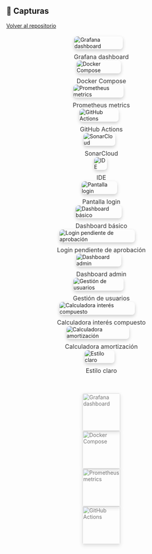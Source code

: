 ## 📸 Capturas
[Volver al repositorio](https://github.com/bbvedf/compra-venta-app)

<!-- Swiper CSS -->
<link rel="stylesheet" href="https://cdn.jsdelivr.net/npm/swiper@10/swiper-bundle.min.css" />

<style>
/* Ajustes del carrusel */
.swiper-container {
  width: 100%;
  max-width: 1200px; /* Limita el ancho máximo */
  height: auto; /* Cambiado de 90vh a auto para adaptarse al contenido */
  margin: 20px auto;
  padding-bottom: 20px;
}
.swiper-slide {
  display: flex;
  flex-direction: column;
  align-items: center;
  justify-content: center;
  height: auto; /* Ajusta la altura dinámicamente */
}
.swiper-slide img {
  max-width: 90%;
  max-height: 500px; /* Limita la altura máxima de la imagen */
  object-fit: contain;
  border-radius: 8px;
  box-shadow: 0 4px 10px rgba(0, 0, 0, 0.2);
  cursor: pointer; /* Cambiado a pointer para mejor claridad */
  transition: transform 0.3s ease; /* Suaviza el zoom */
}
.swiper-slide img:hover {
  transform: scale(1.05); /* Efecto hover para indicar interactividad */
}
.caption {
  margin-top: 10px; /* Reducido para acercar el pie de foto */
  font-size: 1rem; /* Ligeramente más grande para legibilidad */
  color: #333;
  text-align: center;
}
.swiper-thumbs {
  height: 120px; /* Aumentado para mejor visibilidad */
  box-sizing: border-box;
  padding: 10px 0;
}
.swiper-thumbs .swiper-slide {
  width: auto;
  height: 100%;
  opacity: 0.6; /* Aumentado para mejor contraste */
  cursor: pointer;
}
.swiper-thumbs .swiper-slide-thumb-active {
  opacity: 1;
  border: 2px solid #007bff; /* Indicador visual para la miniatura activa */
}
.swiper-thumbs img {
  height: 100px; /* Aumentado para mejor proporción */
  object-fit: cover;
  border-radius: 4px;
}
.swiper-button-next,
.swiper-button-prev {
  color: #007bff; /* Color más visible para las flechas */
}
</style>

<!-- Swiper HTML -->
<div class="swiper-container mainSwiper">
  <div class="swiper-wrapper">
    <div class="swiper-slide"><div class="swiper-zoom-container"><img src="images/grafana.png" alt="Grafana dashboard"></div><div class="caption">Grafana dashboard</div></div>
    <div class="swiper-slide"><div class="swiper-zoom-container"><img src="images/compose.png" alt="Docker Compose"></div><div class="caption">Docker Compose</div></div>
    <div class="swiper-slide"><div class="swiper-zoom-container"><img src="images/prometheus.png" alt="Prometheus metrics"></div><div class="caption">Prometheus metrics</div></div>
    <div class="swiper-slide"><div class="swiper-zoom-container"><img src="images/actions.png" alt="GitHub Actions"></div><div class="caption">GitHub Actions</div></div>
    <div class="swiper-slide"><div class="swiper-zoom-container"><img src="images/sonarcloud.png" alt="SonarCloud"></div><div class="caption">SonarCloud</div></div>
    <div class="swiper-slide"><div class="swiper-zoom-container"><img src="images/ide.png" alt="IDE"></div><div class="caption">IDE</div></div>
    <div class="swiper-slide"><div class="swiper-zoom-container"><img src="images/login.png" alt="Pantalla login"></div><div class="caption">Pantalla login</div></div>
    <div class="swiper-slide"><div class="swiper-zoom-container"><img src="images/basic_dashboard.png" alt="Dashboard básico"></div><div class="caption">Dashboard básico</div></div>
    <div class="swiper-slide"><div class="swiper-zoom-container"><img src="images/pending_approval.png" alt="Login pendiente de aprobación"></div><div class="caption">Login pendiente de aprobación</div></div>
    <div class="swiper-slide"><div class="swiper-zoom-container"><img src="images/admin_dashboard.png" alt="Dashboard admin"></div><div class="caption">Dashboard admin</div></div>
    <div class="swiper-slide"><div class="swiper-zoom-container"><img src="images/user_management.png" alt="Gestión de usuarios"></div><div class="caption">Gestión de usuarios</div></div>
    <div class="swiper-slide"><div class="swiper-zoom-container"><img src="images/ci_calc.png" alt="Calculadora interés compuesto"></div><div class="caption">Calculadora interés compuesto</div></div>
    <div class="swiper-slide"><div class="swiper-zoom-container"><img src="images/ma_calc.png" alt="Calculadora amortización"></div><div class="caption">Calculadora amortización</div></div>
    <div class="swiper-slide"><div class="swiper-zoom-container"><img src="images/light_style.png" alt="Estilo claro"></div><div class="caption">Estilo claro</div></div>
  </div>
  <!-- Navigation -->
  <div class="swiper-button-next"></div>
  <div class="swiper-button-prev"></div>
  <div class="swiper-pagination"></div>
</div>

<!-- Thumbnails -->
<div class="swiper-container swiper-thumbs">
  <div class="swiper-wrapper">
    <div class="swiper-slide"><img src="images/grafana.png" alt="Grafana dashboard"></div>
    <div class="swiper-slide"><img src="images/compose.png" alt="Docker Compose"></div>
    <div class="swiper-slide"><img src="images/prometheus.png" alt="Prometheus metrics"></div>
    <div class="swiper-slide"><img src="images/actions.png" alt="GitHub Actions"></div>
  </div>
</div>

<!-- Swiper JS -->
<script src="https://cdn.jsdelivr.net/npm/swiper@10/swiper-bundle.min.js"></script>
<script>
document.addEventListener("DOMContentLoaded", function() {
  const thumbsSwiper = new Swiper('.swiper-thumbs', {
    spaceBetween: 10,
    slidesPerView: 4, /* Reducido para mejor visualización en pantallas pequeñas */
    freeMode: true,
    watchSlidesProgress: true,
    breakpoints: {
      640: { slidesPerView: 3 },
      768: { slidesPerView: 4 },
      1024: { slidesPerView: 5 }
    }
  });

  const mainSwiper = new Swiper('.mainSwiper', {
    loop: true,
    navigation: {
      nextEl: '.swiper-button-next',
      prevEl: '.swiper-button-prev'
    },
    pagination: {
      el: '.swiper-pagination',
      clickable: true
    },
    thumbs: {
      swiper: thumbsSwiper
    },
    spaceBetween: 20, /* Reducido para mejor espaciado */
    slidesPerView: 1, /* Solo una imagen en el carrusel principal */
    centeredSlides: true,
    autoplay: {
      delay: 5000,
      disableOnInteraction: false
    },
    zoom: {
      maxRatio: 2.5, /* Aumentado para un zoom más notable */
      toggle: true /* Habilita zoom con un solo clic */
    }
  });

  // Manejo manual del zoom para mejorar la experiencia
  mainSwiper.on('click', function(swiper, event) {
    if (event.target.tagName === 'IMG') {
      swiper.zoom.toggle(); /* Alterna zoom con un solo clic */
    }
  });
});
</script>